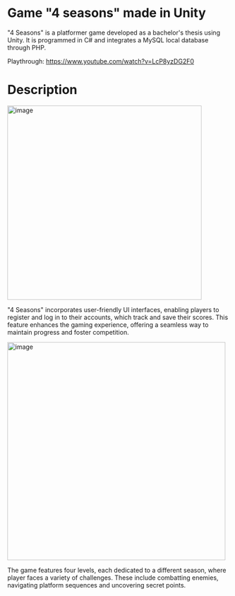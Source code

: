 # Game "4 seasons" made in Unity

"4 Seasons" is a platformer game developed as a bachelor's thesis using Unity. It is programmed in C# and integrates a MySQL local database through PHP.

Playthrough: https://www.youtube.com/watch?v=LcP8yzDG2F0

# Description

<img width="440" alt="image" src="https://github.com/karolina24/4-seasons/assets/84624230/94c6f91e-8b1d-4340-b171-92810e3f9b7a">

"4 Seasons" incorporates user-friendly UI interfaces, enabling players to register and log in to their accounts, which track and save their scores. This feature enhances the gaming experience, offering a seamless way to maintain progress and foster competition.

<img width="494" alt="image" src="https://github.com/karolina24/4-seasons/assets/84624230/8d6971e8-c868-424d-9f29-2bb729321c96">

The game features four levels, each dedicated to a different season, where player faces a variety of challenges. These include combatting enemies, navigating platform sequences and uncovering secret points. 
